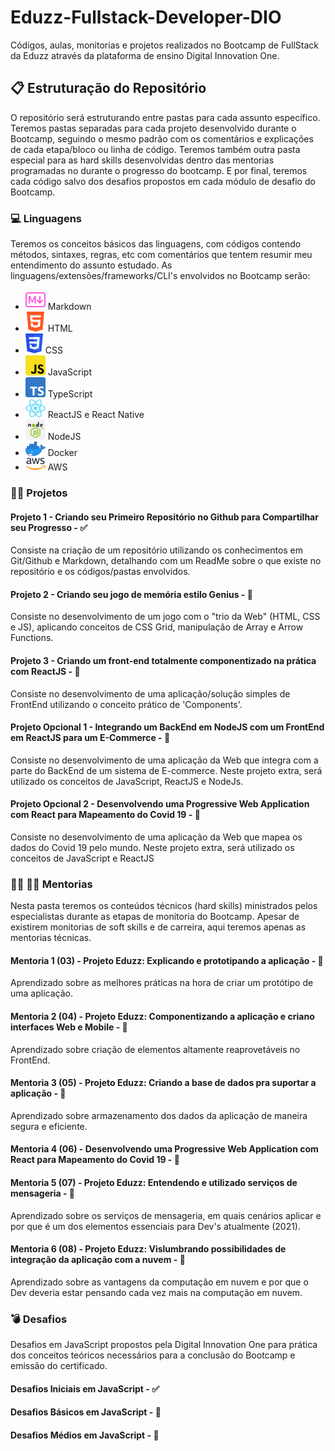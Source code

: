 # Eduzz-Fullstack-Developer-DIO

Códigos, aulas, monitorias e projetos realizados no Bootcamp de FullStack da Eduzz através da plataforma de ensino Digital Innovation One. 

## :clipboard: Estruturação do Repositório
O repositório será estruturando entre pastas para cada assunto específico.  Teremos pastas separadas para cada projeto desenvolvido durante o Bootcamp, seguindo o mesmo padrão com os comentários e explicações de cada etapa/bloco ou linha de código. Teremos também outra pasta especial para as hard skills desenvolvidas dentro das mentorias programadas no durante o progresso do bootcamp. E por final, teremos cada código salvo dos desafios propostos em cada módulo de desafio do Bootcamp.

### :computer: Linguagens

Teremos os conceitos básicos das linguagens, com códigos contendo métodos, sintaxes, regras, etc com comentários que tentem resumir meu entendimento do assunto estudado. As linguagens/extensões/frameworks/CLI's envolvidos no Bootcamp serão: 
<ul> 
    <li><img src="./Images/markdown-icon.png"> Markdown </li> 
    <li><img src="./Images/html icon.png"> HTML </li>
    <li><img src="./Images/css icon.png"> CSS </li>
    <li><img src="./Images/js icon.png"> JavaScript </li>
    <li><img src="./Images/typescript icon.png"> TypeScript </li>
    <li><img src="./Images/reactjs icon.png"> ReactJS e React Native </li>
    <li><img src="./Images/nodejs icon.png"> NodeJS </li>
    <li><img src="./Images/docker icon.png"> Docker </li>
    <li><img src="./Images/aws icon.png"> AWS </li>
</ul>

### :man_technologist: Projetos

#### Projeto 1 - Criando seu Primeiro Repositório no Github para Compartilhar seu Progresso - :white_check_mark:
Consiste na criação de um repositório utilizando os conhecimentos em Git/Github e Markdown, detalhando com um ReadMe sobre o que existe no repositório e os códigos/pastas envolvidos.

#### Projeto 2 - Criando seu jogo de memória estilo Genius - :black_square_button:
Consiste no desenvolvimento de um jogo com o "trio da Web" (HTML, CSS e JS), aplicando conceitos de CSS Grid, manipulação de Array e Arrow Functions.

#### Projeto 3 - Criando um front-end totalmente componentizado na prática com ReactJS - :black_square_button:
Consiste no desenvolvimento de uma aplicação/solução simples de FrontEnd utilizando o conceito prático de 'Components'.

#### Projeto Opcional 1 - Integrando um BackEnd em NodeJS com um FrontEnd em ReactJS para um E-Commerce - :black_square_button:
Consiste no desenvolvimento de uma aplicação da Web que integra com a parte do BackEnd de um sistema de E-commerce. Neste projeto extra, será utilizado os conceitos de JavaScript, ReactJS e NodeJs.

#### Projeto Opcional 2 - Desenvolvendo uma Progressive Web Application com React para Mapeamento do Covid 19 - :black_square_button:
Consiste no desenvolvimento de uma aplicação da Web que mapea os dados do Covid 19 pelo mundo. Neste projeto extra, será utilizado
os conceitos de JavaScript e ReactJS

### :woman_teacher: :man_teacher: Mentorias
Nesta pasta teremos os conteúdos técnicos (hard skills) ministrados pelos especialistas durante as etapas de monitoria do Bootcamp.
Apesar de existirem monitorias de soft skills e de carreira, aqui teremos apenas as mentorias técnicas.

#### Mentoria 1 (03) - Projeto Eduzz: Explicando e prototipando a aplicação - :black_square_button:
Aprendizado sobre as melhores práticas na hora de criar um protótipo de uma aplicação.

#### Mentoria 2 (04) - Projeto Eduzz: Componentizando a aplicação e criano interfaces Web e Mobile - :black_square_button:
Aprendizado sobre criação de elementos altamente reaprovetáveis no FrontEnd.

#### Mentoria 3 (05) - Projeto Eduzz: Criando a base de dados pra suportar a aplicação - :black_square_button:
Aprendizado sobre armazenamento dos dados da aplicação de maneira segura e eficiente. 

#### Mentoria 4 (06) - Desenvolvendo uma Progressive Web Application com React para Mapeamento do Covid 19 - :black_square_button:

#### Mentoria 5 (07) - Projeto Eduzz: Entendendo e utilizado serviços de mensageria - :black_square_button:
Aprendizado sobre os serviços de mensageria, em quais cenários aplicar e por que é um dos elementos essenciais para Dev's atualmente (2021).

#### Mentoria 6 (08) - Projeto Eduzz: Vislumbrando possibilidades de integração da aplicação com a nuvem - :black_square_button:
Aprendizado sobre as vantagens da computação em nuvem e por que o Dev deveria estar pensando cada vez mais na computação em nuvem.

### :bomb: Desafios
Desafios em JavaScript propostos pela Digital Innovation One para prática dos conceitos teóricos necessários para a conclusão do Bootcamp e emissão do certificado.

#### Desafios Iniciais em JavaScript - :white_check_mark:

#### Desafios Básicos em JavaScript - :black_square_button:

#### Desafios Médios em JavaScript - :black_square_button:

